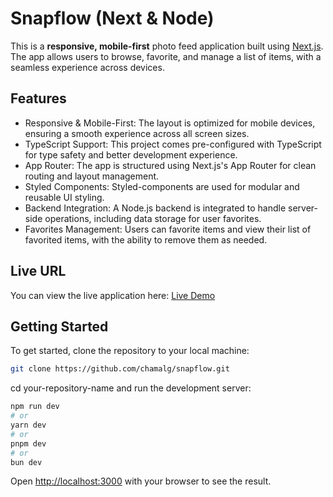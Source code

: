 # Snapflow (Next & Node)
This is a **responsive, mobile-first** photo feed application built using [Next.js](https://nextjs.org). The app allows users to browse, favorite, and manage a list of items, with a seamless experience across devices.

## Features
- Responsive & Mobile-First: The layout is optimized for mobile devices, ensuring a smooth experience across all screen sizes.
- TypeScript Support: This project comes pre-configured with TypeScript for type safety and better development experience.
- App Router: The app is structured using Next.js's App Router for clean routing and layout management.
- Styled Components: Styled-components are used for modular and reusable UI styling.
- Backend Integration: A Node.js backend is integrated to handle server-side operations, including data storage for user favorites.
- Favorites Management: Users can favorite items and view their list of favorited items, with the ability to remove them as needed.

## Live URL
You can view the live application here: [Live Demo](https://your-project-name.vercel.app)

## Getting Started

To get started, clone the repository to your local machine:
```bash
git clone https://github.com/chamalg/snapflow.git 
```
cd your-repository-name and run the development server:

```bash
npm run dev
# or
yarn dev
# or
pnpm dev
# or
bun dev
```

Open [http://localhost:3000](http://localhost:3000) with your browser to see the result.

